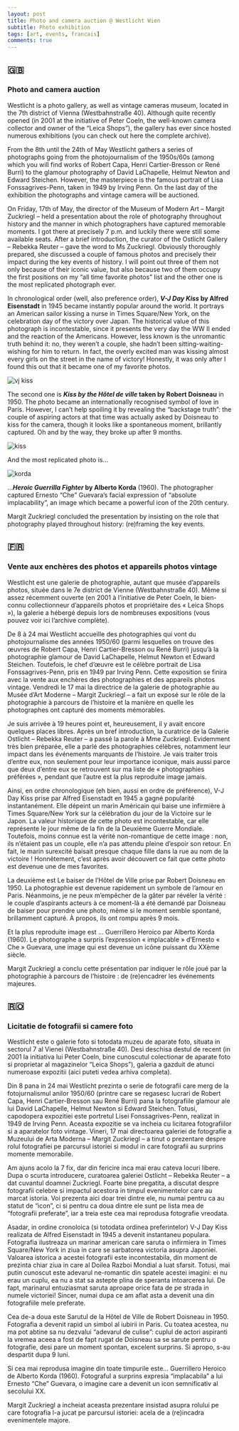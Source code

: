 ```yaml
---
layout: post
title: Photo and camera auction @ Westlicht Wien
subtitle: Photo exhibition
tags: [art, events, francais]
comments: true
---
```


## 🇬🇧
### Photo and camera auction

Westlicht is a photo gallery, as well as vintage cameras museum, located in the 7th district of Vienna (Westbahnstraße 40). Although quite recently opened (in 2001 at the initiative of Peter Coeln, the well-known camera collector and owner of the “Leica Shops”), the gallery has ever since hosted numerous exhibitions (you can check out here the complete archive).

From the 8th until the 24th of May Westlicht gathers a series of photographs going from the photojournalism of the 1950s/60s (among which you will find works of Robert Capa, Henri Cartier-Bresson or René Burri) to the glamour photography of David LaChapelle, Helmut Newton and Edward Steichen. However, the masterpiece is the famous portrait of Lisa Fonssagrives-Penn, taken in 1949 by Irving Penn. On the last day of the exhibition the photographs and vintage camera will be auctioned.

On Friday, 17th of May, the director of the Museum of Modern Art – Margit Zuckriegl – held a presentation about the role of photography throughout history and the manner in which photographers have captured memorable moments. I got there at precisely 7 p.m. and luckily there were still some available seats. After a brief introduction, the curator of the Ostlicht Gallery – Rebekka Reuter – gave the word to Ms Zuckriegl. Obviously thoroughly prepared, she discussed a couple of famous photos and precisely their impact during the key events of history. I will point out three of them not only because of their iconic value, but also because two of them occupy the first positions on my “all time favorite photos” list and the other one is the most replicated photograph ever.

In chronological order (well, also preference order), ***V-J Day Kiss* by Alfred Eisenstadt** in 1945 became instantly popular around the world. It portrays an American sailor kissing a nurse in Times Square/New York, on the celebration day of the victory over Japan. The historical value of this photograph is incontestable, since it presents the very day the WW II ended and the reaction of the Americans. However, less known is the unromantic truth behind it: no, they weren’t a couple, she hadn’t been sitting-waiting-wishing for him to return. In fact, the overly excited man was kissing almost every girls on the street in the name of victory! Honestly, it was only after I found this out that it became one of my favorite photos.

![vj kiss](https://upload.wikimedia.org/wikipedia/en/thumb/9/95/Legendary_kiss_V%E2%80%93J_day_in_Times_Square_Alfred_Eisenstaedt.jpg/220px-Legendary_kiss_V%E2%80%93J_day_in_Times_Square_Alfred_Eisenstaedt.jpg)

The second one is ***Kiss by the Hôtel de ville* taken by Robert Doisneau** in 1950. The photo became an internationally recognised symbol of love in Paris. However, I can’t help spoiling it by revealing the “backstage truth”: the couple of aspiring actors at that time was actually asked by Doisneau to kiss for the camera, though it looks like a spontaneous moment, brillantly captured. Oh and by the way, they broke up after 9 months.

![kiss](https://images-na.ssl-images-amazon.com/images/I/416-50V7qpL._AC_SX355_.jpg)

And the most replicated photo is…

![korda](https://upload.wikimedia.org/wikipedia/commons/a/a1/Heroico1.jpg)

…***Heroic Guerrilla Fighter* by Alberto Korda** (1960). The photographer captured Ernesto “Che” Guevara’s facial expression of  “absolute implacability”, an image which became a powerful icon of the 20th century.

Margit Zuckriegl concluded the presentation by insisting on the role that photography played throughout history: (re)framing the key events.

## 🇫🇷
### Vente aux enchères des photos et appareils photos vintage 

Westlicht est une galerie de photographie, autant que musée d’appareils photos, située dans le 7e district de Vienne (Westbahnstraße 40). Même si assez récemment ouverte (en 2001 à l’initiative de Peter Coeln, le bien-connu collectionneur d’appareils photos et propriétaire des « Leica Shops »), la galerie a hébergé depuis lors de nombreuses expositions (vous pouvez voir ici l’archive complète).

De 8 à 24 mai Westlicht accueille des photographies qui vont du photojournalisme des années 1950/60 (parmi lesquelles on trouve des œuvres de Robert Capa, Henri Cartier-Bresson ou René Burri) jusqu’à la photographie glamour de David LaChapelle, Helmut Newton et Edward Steichen. Toutefois, le chef d’œuvre est le célèbre portrait de Lisa Fonssagrives-Penn, pris en 1949 par Irving Penn. Cette exposition se finira avec la vente aux enchères des photographies et des appareils photos vintage. Vendredi le 17 mai la directrice de la galerie de photographie au Musée d’Art Moderne – Margit Zuckriegl – a fait un exposé sur le rôle de la photographie à parcours de l’histoire et la manière en quelle les photographes ont capturé des moments mémorables.

Je suis arrivée à 19 heures point et, heureusement, il y avait encore quelques places libres. Après un bref introduction, la curatrice de la Galerie Ostlicht – Rebekka Reuter – a passé la parole à Mme Zuckriegl. Evidemment très bien préparée, elle a parlé des photographies célèbres, notamment leur impact dans les événements marquants de l’histoire. Je vais traiter  trois d’entre eux, non seulement pour leur importance iconique, mais aussi parce que deux d’entre eux se retrouvent sur ma liste de « photographies préférées », pendant que l’autre est la plus reproduite image jamais.

Ainsi, en ordre chronologique (eh bien, aussi en ordre de préférence), V-J Day Kiss prise par Alfred Eisenstadt en 1945 a gagné popularité instantanément. Elle dépeint un marin Américain qui baise une infirmière à Times Square/New York sur la célébration du jour de la Victoire sur le Japon. La valeur historique de cette photo est incontestable, car elle représente le jour même de la fin de la Deuxième Guerre Mondiale. Toutefois, moins connue est la vérité non-romantique de cette image : non, ils n’étaient pas un couple, elle n’a pas attendu pleine d’espoir son retour. En fait, le marin surexcité baisait presque chaque fille dans la rue au nom de la victoire ! Honnêtement, c’est après avoir découvert ce fait que cette photo est devenue une de mes favorites.

La deuxième est Le baiser de l’Hôtel de Ville prise par Robert Doisneau en 1950. La photographie est devenue rapidement un symbole de l’amour en Paris. Néanmoins, je ne peux m’empêcher de la gâter par révéler la vérité : le couple d’aspirants acteurs à ce moment-là a été demandé par Doisneau de baiser pour prendre une photo, même si le moment semble spontané, brillamment capturé.  À propos, ils ont rompu après 9 mois.

Et la plus reproduite image est … Guerrillero Heroico par Alberto Korda (1960). Le photographe a surpris l’expression « implacable » d’Ernesto « Che » Guevara, une image qui est devenue un icône puissant du XXème siècle.

Margit Zuckriegl a conclu cette présentation par indiquer le rôle joué par la photographie à parcours de l’histoire : de (re)encadrer les événements majeures.

## 🇷🇴
### Licitatie de fotografii si camere foto

Westlicht este o galerie foto si totodata muzeu de aparate foto, situata in sectorul 7 al Vienei (Westbahnstraße 40). Desi deschisa destul de recent (in 2001 la initiativa lui Peter Coeln, bine cunoscutul colectionar de aparate foto si proprietar al magazinelor “Leica Shops”), galeria a gazduit de atunci numeroase expozitii (aici puteti vedea arhiva completa).

Din 8 pana in 24 mai Westlicht prezinta o serie de fotografii care merg de la fotojurnalismul anilor 1950/60 (printre care se regasesc lucrari de Robert Capa, Henri Cartier-Bresson sau René Burri) pana la fotografiile glamour ale lui David LaChapelle, Helmut Newton si Edward Steichen. Totusi,  capodopera expozitiei este portretul Lisei Fonssagrives-Penn, realizat in 1949 de Irving Penn. Aceasta expozitie se va incheia cu licitarea fotografiilor si a aparatelor foto vintage. Vineri, 17 mai directoarea galeriei de fotografie a Muzeului de Arta Moderna – Margit Zuckriegl – a tinut o prezentare despre rolul fotografiei pe parcursul istoriei si modul in care fotografii au surprins momente memorabile.

Am ajuns acolo la 7 fix, dar din fericire inca mai erau cateva locuri libere. Dupa o scurta introducere, curatoarea galeriei Ostlicht – Rebekka Reuter – a dat cuvantul doamnei Zuckriegl. Foarte bine pregatita, a discutat despre fotografii celebre si impactul acestora in timpul evenimentelor care au marcat istoria. Voi prezenta aici doar trei dintre ele, nu numai pentru ca au statut de “icon”, ci si pentru ca doua dintre ele sunt pe lista mea de “fotografii preferate”, iar a treia este cea mai reprodusa fotografie vreodata.

Asadar, in ordine cronoloica (si totodata ordinea preferintelor) V-J Day Kiss realizata de Alfred Eisenstadt in 1945 a devenit instantaneu populara. Fotografia ilustreaza un marinar american care saruta o infirmiera in Times Square/New York in ziua in care se sarbatorea victoria asupra Japoniei. Valoarea istorica a acestei fotografii este incontestabila, din moment de prezinta chiar ziua in care al Doilea Razboi Mondial a luat sfarsit. Totusi, mai putin cunoscut este adevarul ne-romantic din spatele acestei imagini: ei nu erau un cuplu, ea nu a stat sa astepte plina de speranta intoarcerea lui. De fapt, marinarul entuziasmat saruta aproape orice fata de pe strada in numele victoriei! Sincer, numai dupa ce am aflat asta a devenit una din fotografiile mele preferate.

Cea de-a doua este Sarutul de la Hôtel de Ville de Robert Doisneau in 1950. Fotografia a devenit rapid un simbol al iubirii in Paris. Cu toatea acestea, nu ma pot abtine sa nu dezvalui “adevarul de culise”: cuplul de actori aspiranti la vremea aceea a fost de fapt rugat de Doisneau sa se sarute pentru o fotografie, desi pare un moment spontan, excelent surprins. Si apropo, s-au despartit dupa 9 luni.

Si cea mai reprodusa imagine din toate timpurile este… Guerrillero Heroico de Alberto Korda (1960). Fotograful a surprins expresia “implacabila” a lui Ernesto “Che” Guevara, o imagine care a devenit un icon semnificativ al secolului XX.

Margit Zuckriegl a incheiat aceasta prezentare insistad asupra rolului pe care fotografia l-a jucat pe parcursul istoriei: acela de a (re)incadra evenimentele majore.